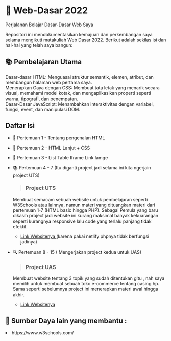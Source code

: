 # 🚀 Web-Dasar 2022

Perjalanan Belajar Dasar-Dasar Web Saya

Repositori ini mendokumentasikan kemajuan dan perkembangan saya selama mengikuti matakuliah Web Dasar 2022. Berikut adalah sekilas isi dan hal-hal yang telah saya bangun:

## 📚 Pembelajaran Utama

Dasar-dasar HTML: Menguasai struktur semantik, elemen, atribut, dan membangun halaman web pertama saya. <br>
Menerapkan Gaya dengan CSS: Membuat tata letak yang menarik secara visual, memahami model kotak, dan mengaplikasikan properti seperti warna, tipografi, dan penempatan. <br>
Dasar-Dasar JavaScript: Menambahkan interaktivitas dengan variabel, fungsi, event, dan manipulasi DOM. <br>

## Daftar Isi 
- 📝 Pertemuan 1 - Tentang pengenalan HTML
- 🔢 Pertemuan 2 - HTML Lanjut + CSS
- 🔗 Pertemuan 3 - List Table Iframe Link Iamge
- 📚 Pertemuan 4 - 7 (Itu diganti project jadi selama ini kita ngerjain project UTS)
  > ###  Project UTS 
  Membuat semacam sebuah website untuk pembelajaran seperti W3Schools atau lainnya, namun materi yang dituangkan materi dari pertemuan 1-7 (HTML basic hingga PHP). Sebagai
  Pemula yang baru dikasih project jadi website ini kurang maksimal banyak kekuarangan seperti kurangnya responsive lalu code yang terlalu panjang tidak efektif.
  - [Link Websitenya ](https://timwangy.netlify.app/) (karena pakai netlify phpnya tidak berfungsi jadinya)
  
- 🔍 Pertemuan 8 - 15 ( Mengerjakan project kedua untuk UAS)
  > ###  Project UAS
  Membuat website tentang 3 topik yang sudah ditentukan gitu , nah saya memilih untuk membuat sebuah toko e-commerce tentang casing hp. Sama seperti sebelumnya project ini
  menerapkan materi awal hingga akhir. 
  - [Link Websitenya ](https://celvins.netlify.app/)



## 📖 Sumber Daya lain yang membantu :
<li> https://www.w3schools.com/</li>
